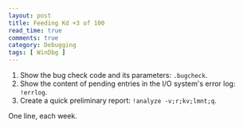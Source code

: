 ```yaml
---
layout: post
title: Feeding Kd +3 of 100
read_time: true  
comments: true
category: Debugging
tags: [ WinDbg ]
---
```


1. Show the bug check code and its parameters: `.bugcheck`.
2. Show the content of pending entries in the I/O system's error log: `!errlog`.
3. Create a quick preliminary report: `!analyze -v;r;kv;lmnt;q`.

One line, each week.
